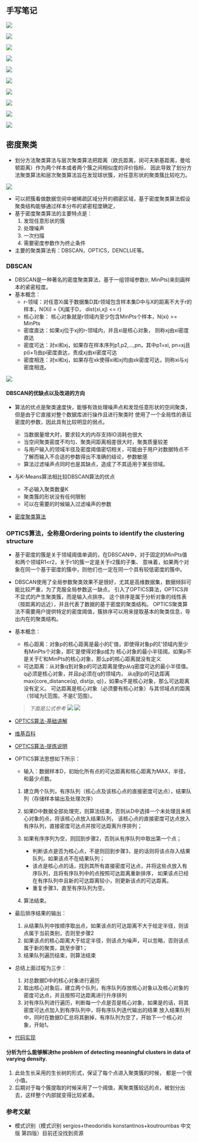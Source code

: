 ## 手写笔记![](cluster/聚类_01.JPG)![](cluster/聚类_02.JPG)![](cluster/聚类_03.jpg)![](cluster/聚类_04.jpg)![](cluster/聚类_05.jpg)![](cluster/聚类_06.jpg)![](cluster/聚类_07.jpg)![](cluster/聚类_08.jpg)![](cluster/聚类_09.JPG)![](cluster/聚类知识框架.JPG)## 密度聚类* 划分方法聚类算法与层次聚类算法把距离（欧氏距离，闵可夫斯基距离，曼哈顿距离）作为两个样本或者两个簇之间相似度的评价指标，因此导致了划分方法聚类算法和层次聚类算法旨在发现球状簇，对任意形状的聚类簇比较吃力。![](cluster/球状簇_任意簇.png)* 可以把簇看做数据空间中被稀疏区域分开的稠密区域，基于密度聚类算法假设聚类结构能够通过样本分布的紧密程度确定，* 基于密度聚类算法的主要特点是：    1. 发现任意形状的簇    2. 处理噪声    3. 一次扫描    4. 需要密度参数作为终止条件* 主要的聚类算法有：DBSCAN，OPTICS，DENCLUE等。### DBSCAN * DBSCAN是一种著名的密度聚类算法，基于一组领域参数(r, MinPts)来刻画样本的紧密程度。* 基本概念：    * r-领域：对任意Xi属于数据集D其r领域包含样本集D中与X的距离不大于r的样本，N(Xi) = {Xj属于D， dist(xi,xj) <= r}    * 核心对象： 核心对象就是r领域内至少包含MinPts个样本，N(xi) >= MinPts    * 密度直达：如果xj位于xj的r-领域内，并且xi是核心对象， 则称xj由xi密度直达    * 密度可达：对xi和xj，如果存在样本序列p1,p2,...,pn，其中p1=xi, pn=xj且p(i+1)由pi密度直达，责成xj由xi密度可达    * 密度相连：对xi和xj，如果存在xk使得xi和xj均由xk密度可达，则称xi与xj密度相连。   ![](cluster/DBSCAN.png)#### DBSCAN的优缺点以及改进的方向* 算法的优点是聚类速度快，能够有效处理噪声点和发现任意形状的空间聚类，但是由于它直接对整个数据库进行操作且进行聚类时使用了一个全局性的表征密度的参数，因此具有比较明显的弱点。    * 当数据量增大时，要求较大的内存支持IO消耗也很大    * 当空间聚类密度不均匀、聚类间距离相差很大时，聚类质量较差    * 与用户输入的领域半径及密度阈值密切相关，可能由于用户对数据特点不了解而输入不合适的参数得出不准确的结论，参数敏感    * 算法过滤噪声点同时也是其缺点，造成了不其适用于某些领域。* 与K-Means算法相比较DBSCAN算法的优点    * 不必输入聚类数量K    * 聚类簇的形状没有任何限制    * 可以在需要的时候输入过滤噪声的参数    * [密度聚类算法](https://blog.csdn.net/wojiaosusu/article/details/57403386)### OPTICS算法，全称是Ordering points to identify the clustering structure* 基于密度的簇是关于领域阈值单调的，在DBSCAN中，对于固定的MinPts值和两个领域R1<r2，关于r1的簇一定是关于r2簇的子集、意味着，如果两个对象在同一个基于密度的簇中，则他们也一定在同一个具有较低密度的簇中。* DBSCAN使用了全局参数聚类效果不是很好，尤其是高维数据集，数据倾斜可能比较严重，为了克服全局参数这一缺点，引入了OPTICS算法，OPTICS并不显式的产生聚类簇，而是输入点排序。这个排序是属于分析对象的线性表（按距离的远近），并且代表了数据的基于密度的聚类结构。OPTICS聚类算法不需要用户提供特定的密度阈值，簇排序可以用来提取基本的聚类信息，导出内在的聚类结构。* 基本概念：    * 核心距离：对象p的核心距离是最小的ξ’值，即使得对象p的ξ’领域内至少有MinPts个对象，即ξ’是使得对象p成为    核心对象的最小半径阈。如果p不是关于ξ’和MinPts的核心对象，那么p的核心距离就没有定义    * 可达距离：从对象q到对象p的可达距离是使p从q密度可达的最小半径值。q必须是核心对象，并且p必须在q的领域内，    从q到p的可达距离max{core_distance(q), dist(p, q)}，如果q不是核心对象，那么可达距离没有定义。    可达距离是核心对象（必须要有核心对象）与其邻域点的距离（邻域为ξ范围，不是ξ’范围）。        > *下面是公式参考*    ![](cluster/OPTICS_核心概念.png)    ![](cluster/可达距离_核心距离.png)* [OPTICS算法-基础讲解](https://blog.csdn.net/wojiaosusu/article/details/57416635)* [维基百科](https://en.wikipedia.org/wiki/OPTICS_algorithm)* [OPTICS算法-提炼说明](https://blog.csdn.net/xuanyuansen/article/details/49471807)* OPTICS算法思想如下所示：      * 输入：数据样本D，初始化所有点的可达距离和核心距离为MAX，半径，和最少点数。        1. 建立两个队列，有序队列（核心点及该核心点的直接密度可达点），结果队列（存储样本输出及处理次序）        2. 如果D中数据全部处理完，则算法结束，否则从D中选择一个未处理且未核心对象的点，将该核心点放入结果队列，    该核心点的直接密度可达点放入有序队列，直接密度可达点并按可达距离升序排列；        3. 如果有序序列为空，则回到步骤2，否则从有序队列中取出第一个点；        * 判断该点是否为核心点，不是则回到步骤3，是的话则将该点存入结果队列，如果该点不在结果队列；        * 该点是核心点的话，找到其所有直接密度可达点，并将这些点放入有序队列，且将有序队列中的点按照可达距离重新排序，        如果该点已经在有序队列中且新的可达距离较小，则更新该点的可达距离。        * 重复步骤3，直至有序队列为空。        4. 算法结束。    * 最后排序结果的输出：    1. 从结果队列中按顺序取出点，如果该点的可达距离不大于给定半径，则该点属于当前类别，否则至步骤2    2. 如果该点的核心距离大于给定半径，则该点为噪声，可以忽略，否则该点属于新的聚类，跳至步骤1；    3. 结果队列遍历结束，则算法结束  * 总结上面过程为三步：    1. 对总数据D中的核心对象进行遍历    2. 取出核心对象后，建立两个队列，有序队列存放核心对象以及核心对象的密度可达点，并且按照可达距离进行升序排列    3. 对有序队列进行遍历，判断每一个点是否是核心对象，如果是的话，将其密度可达点加入到有序队列中，将有序队列迭代输出的结果    放入结果队列中，同时在数据D汇总将其删掉，有序队列为空了，开始下一个核心对象，开始1。* [代码实现](cluster/optics.py)#### 分析为什么能够解决the problem of detecting meaningful clusters in data of varying density. 1. 此处生长采用的生长树的形式，保证了每个点进入聚类簇的时候， 都是一个很小值。2. 后期对于每个簇提取的时候采用了一个阈值，离聚类簇较远的点，被划分出去，这样整个内部就变得比较紧凑。### 参考文献* 模式识别（模式识别 sergios+theodoridis konstantinos+koutroumbas 中文版 第四版）目前还没找到资源